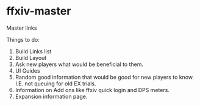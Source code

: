# ffxiv-master
 Master links

Things to do:
1. Build Links list
2. Build Layout
3. Ask new players what would be beneficial to them.
4. UI Guides
5. Random good information that would be good for new players to know. I.E. not queuing for old EX trials.
6. Information on Add ons like ffxiv quick login and DPS meters.
7. Expansion information page.